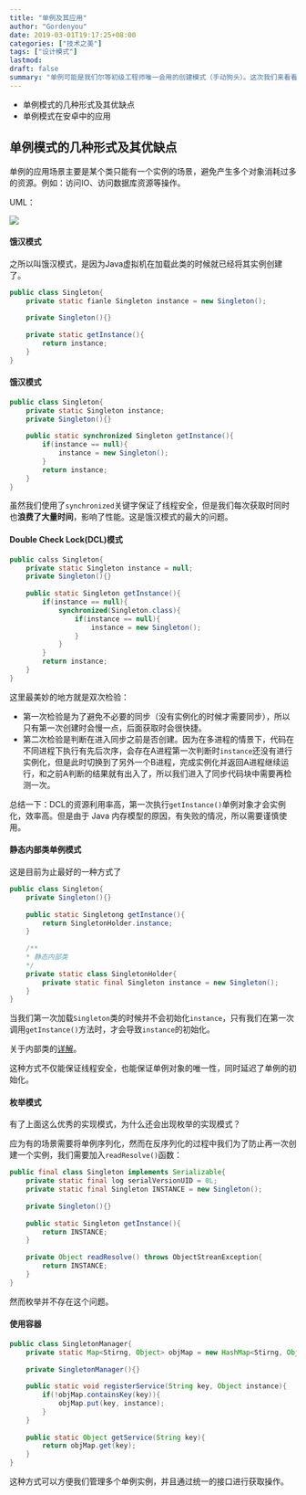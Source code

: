 ```yaml
---
title: "单例及其应用"
author: "Gordenyou"
date: 2019-03-01T19:17:25+08:00
categories: ["技术之美"]
tags: ["设计模式"]
lastmod: 
draft: false
summary: "单例可能是我们尔等初级工程师唯一会用的创建模式（手动狗头）。这次我们来看看单例在Android源码中的应用"
---
```


- 单例模式的几种形式及其优缺点
- 单例模式在安卓中的应用

## 单例模式的几种形式及其优缺点

单例的应用场景主要是某个类只能有一个实例的场景，避免产生多个对象消耗过多的资源。例如：访问IO、访问数据库资源等操作。

UML：

![](../picture/Singleton.png)

#### 饿汉模式

之所以叫饿汉模式，是因为Java虚拟机在加载此类的时候就已经将其实例创建了。

```java
public class Singleton{
	private static fianle Singleton instance = new Singleton();
	
	private Singleton(){}
	
	private static getInstance(){
		return instance;
	}
}
```



#### 饿汉模式

```java
public class Singleton{
	private static Singleton instance;
	private Singleton(){}
	
	public static synchronized Singleton getInstance(){
		if(instance == null){
			instance = new Singleton();
		}
		return instance;
	}
}
```

虽然我们使用了`synchronized`关键字保证了线程安全，但是我们每次获取时同时也**浪费了大量时间**，影响了性能。这是饿汉模式的最大的问题。



#### Double Check Lock(DCL)模式

```java
public calss Singleton{
	private static Singleton instance = null;
	private Singleton(){}
	
	public static Singleton getInstance(){
		if(instance == null){
			synchronized(Singleton.class){
				if(instance == null){
					instance = new Singleton();
				}
			}
		}
		return instance;
	}
}
```

这里最美妙的地方就是双次检验：

- 第一次检验是为了避免不必要的同步（没有实例化的时候才需要同步），所以只有第一次创建时会慢一点，后面获取时会很快捷。
- 第二次检验是判断在进入同步之前是否创建。因为在多进程的情景下，代码在不同进程下执行有先后次序，会存在A进程第一次判断时`instance`还没有进行实例化，但是此时切换到了另外一个B进程，完成实例化并返回A进程继续运行，和之前A判断的结果就有出入了，所以我们进入了同步代码块中需要再检测一次。

总结一下：DCL的资源利用率高，第一次执行`getInstance()`单例对象才会实例化，效率高。但是由于 Java 内存模型的原因，有失败的情况，所以需要谨慎使用。



#### 静态内部类单例模式

这是目前为止最好的一种方式了

```java
public class Singleton{
	private Singleton(){}
	
	public static Singletong getInstance(){
		return SingletonHolder.instance;
	}
	
	/**
	* 静态内部类
	*/
	private static class SingletonHolder{
		private static final Singleton instance = new Singleton();
	}
}
```

当我们第一次加载`Singleton`类的时候并不会初始化`instance`，只有我们在第一次调用`getInstance()`方法时，才会导致`instance`的初始化。

关于内部类的[详解](https://blog.csdn.net/jeffleo/article/details/52210336)。

这种方式不仅能保证线程安全，也能保证单例对象的唯一性，同时延迟了单例的初始化。



#### 枚举模式

有了上面这么优秀的实现模式，为什么还会出现枚举的实现模式？

应为有的场景需要将单例序列化，然而在反序列化的过程中我们为了防止再一次创建一个实例，我们需要加入`readResolve()`函数：

```java
public final class Singleton implements Serializable{
	private static final log serialVersionUID = 0L;
	private static final Singleton INSTANCE = new Singleton();
	
	private Singleton(){}
	
	public static Singleton getInstance(){
		return INSTANCE;
	}
	
	private Object readResolve() throws ObjectStreanException{
		return INSTANCE;
	}
}
```

然而枚举并不存在这个问题。



#### 使用容器

```java
public class SingletonManager{
	private static Map<Stirng, Object> objMap = new HashMap<Stirng, Object>();
	
	private SingletonManager(){}
	
	public static void registerService(String key, Object instance){
		if(!objMap.containsKey(key)){
			objMap.put(key, instance);
		}
	}
	
	public static Object getService(String key){
		return objMap.get(key);
	}
}
```

这种方式可以方便我们管理多个单例实例，并且通过统一的接口进行获取操作。